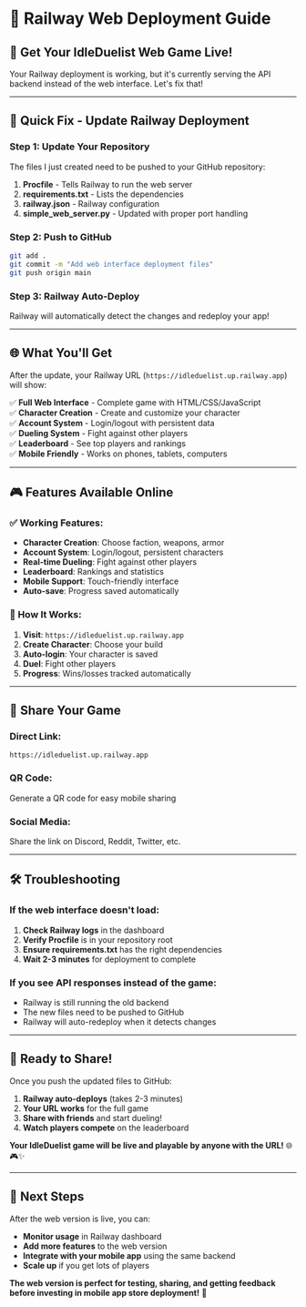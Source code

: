 # 🚀 Railway Web Deployment Guide

## 🎯 **Get Your IdleDuelist Web Game Live!**

Your Railway deployment is working, but it's currently serving the API backend instead of the web interface. Let's fix that!

---

## 🔧 **Quick Fix - Update Railway Deployment**

### **Step 1: Update Your Repository**
The files I just created need to be pushed to your GitHub repository:

1. **Procfile** - Tells Railway to run the web server
2. **requirements.txt** - Lists the dependencies
3. **railway.json** - Railway configuration
4. **simple_web_server.py** - Updated with proper port handling

### **Step 2: Push to GitHub**
```bash
git add .
git commit -m "Add web interface deployment files"
git push origin main
```

### **Step 3: Railway Auto-Deploy**
Railway will automatically detect the changes and redeploy your app!

---

## 🌐 **What You'll Get**

After the update, your Railway URL (`https://idleduelist.up.railway.app`) will show:

✅ **Full Web Interface** - Complete game with HTML/CSS/JavaScript  
✅ **Character Creation** - Create and customize your character  
✅ **Account System** - Login/logout with persistent data  
✅ **Dueling System** - Fight against other players  
✅ **Leaderboard** - See top players and rankings  
✅ **Mobile Friendly** - Works on phones, tablets, computers  

---

## 🎮 **Features Available Online**

### **✅ Working Features:**
- **Character Creation**: Choose faction, weapons, armor
- **Account System**: Login/logout, persistent characters
- **Real-time Dueling**: Fight against other players
- **Leaderboard**: Rankings and statistics
- **Mobile Support**: Touch-friendly interface
- **Auto-save**: Progress saved automatically

### **🔄 How It Works:**
1. **Visit**: `https://idleduelist.up.railway.app`
2. **Create Character**: Choose your build
3. **Auto-login**: Your character is saved
4. **Duel**: Fight other players
5. **Progress**: Wins/losses tracked automatically

---

## 📱 **Share Your Game**

### **Direct Link:**
```
https://idleduelist.up.railway.app
```

### **QR Code:**
Generate a QR code for easy mobile sharing

### **Social Media:**
Share the link on Discord, Reddit, Twitter, etc.

---

## 🛠 **Troubleshooting**

### **If the web interface doesn't load:**
1. **Check Railway logs** in the dashboard
2. **Verify Procfile** is in your repository root
3. **Ensure requirements.txt** has the right dependencies
4. **Wait 2-3 minutes** for deployment to complete

### **If you see API responses instead of the game:**
- Railway is still running the old backend
- The new files need to be pushed to GitHub
- Railway will auto-redeploy when it detects changes

---

## 🎉 **Ready to Share!**

Once you push the updated files to GitHub:

1. **Railway auto-deploys** (takes 2-3 minutes)
2. **Your URL works** for the full game
3. **Share with friends** and start dueling!
4. **Watch players compete** on the leaderboard

**Your IdleDuelist game will be live and playable by anyone with the URL!** 🌐🎮✨

---

## 🔄 **Next Steps**

After the web version is live, you can:
- **Monitor usage** in Railway dashboard
- **Add more features** to the web version
- **Integrate with your mobile app** using the same backend
- **Scale up** if you get lots of players

**The web version is perfect for testing, sharing, and getting feedback before investing in mobile app store deployment!** 🚀
